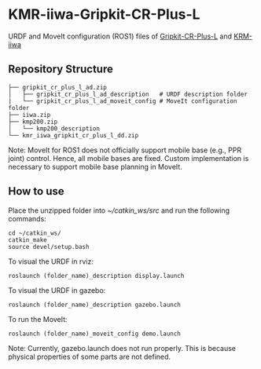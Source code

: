 # KMR-iiwa-Gripkit-CR-Plus-L
URDF and MoveIt configuration (ROS1) files of [Gripkit-CR-Plus-L](https://weiss-robotics.com/gripkit/) and [KRM-iiwa](https://www.kuka.com/en-us/products/mobility/mobile-robot-systems/kmr-iiwa)

## Repository Structure

    ├── gripkit_cr_plus_l_ad.zip 
    │   ├── gripkit_cr_plus_l_ad_description   # URDF description folder
    |   └── gripkit_cr_plus_l_ad_moveit_config # MoveIt configuration folder
    ├── iiwa.zip              
    ├── kmp200.zip                            
    │   └── kmp200_description            
    └── kmr_iiwa_gripkit_cr_plus_l_dd.zip

Note: MoveIt for ROS1 does not officially support mobile base (e.g., PPR joint) control. Hence, all mobile bases are fixed. Custom implementation is necessary to support mobile base planning in MoveIt.    

## How to use
Place the unzipped folder into *~/catkin_ws/src* and run the following commands:

    cd ~/catkin_ws/
    catkin_make
    source devel/setup.bash
    
To visual the URDF in rviz:  

    roslaunch (folder_name)_description display.launch
    
To visual the URDF in gazebo:

    roslaunch (folder_name)_description gazebo.launch 
    
To run the MoveIt:

    roslaunch (folder_name)_moveit_config demo.launch 

Note: Currently, gazebo.launch does not run properly. This is because physical properties of some parts are not defined.
